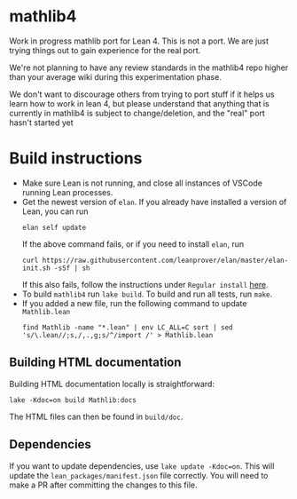 # mathlib4

Work in progress mathlib port for Lean 4.
This is not a port.
We are just trying things out
to gain experience for
the real port.

We're not planning
to have any review standards
in the mathlib4 repo
higher than your average wiki
during this experimentation phase.

We don't want to discourage others from trying to port stuff if it helps us learn how to work in lean 4,
but please understand that anything that is currently in mathlib4 is subject to change/deletion,
and the "real" port hasn't started yet

# Build instructions

* Make sure Lean is not running, and close all instances of VSCode running Lean processes.
* Get the newest version of `elan`. If you already have installed a version of Lean, you can run
  ```
  elan self update
  ```
  If the above command fails, or if you need to install `elan`, run
  ```
  curl https://raw.githubusercontent.com/leanprover/elan/master/elan-init.sh -sSf | sh
  ```
  If this also fails, follow the instructions under `Regular install` [here](https://leanprover-community.github.io/get_started.html).
* To build `mathlib4` run `lake build`. To build and run all tests, run `make`.
* If you added a new file, run the following command to update `Mathlib.lean`
  ```
  find Mathlib -name "*.lean" | env LC_ALL=C sort | sed 's/\.lean//;s,/,.,g;s/^/import /' > Mathlib.lean
  ```

## Building HTML documentation
Building HTML documentation locally is straightforward:
```
lake -Kdoc=on build Mathlib:docs
```
The HTML files can then be found in `build/doc`.

## Dependencies
If you want to update dependencies, use `lake update -Kdoc=on`.
This will update the `lean_packages/manifest.json` file correctly.
You will need to make a PR after committing the changes to this file.
